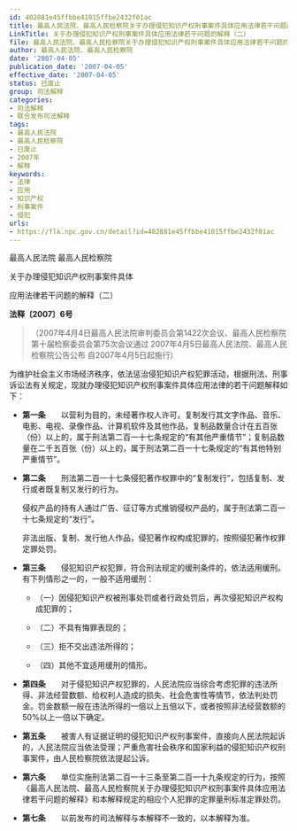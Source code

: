```yaml
---
id: 402881e45ffbbe41015ffbe2432f01ac
title: 最高人民法院、最高人民检察院关于办理侵犯知识产权刑事案件具体应用法律若干问题的解释（二）
LinkTitle: 关于办理侵犯知识产权刑事案件具体应用法律若干问题的解释（二）
file: 最高人民法院、最高人民检察院关于办理侵犯知识产权刑事案件具体应用法律若干问题的解释（二）_20070405_402881e45ffbbe41015ffbe2432f01ac.docx
author: 最高人民法院、最高人民检察院
date: '2007-04-05'
publication_date: '2007-04-05'
effective_date: '2007-04-05'
status: 已废止
group: 司法解释
categories:
- 司法解释
- 联合发布司法解释
tags:
- 最高人民法院
- 最高人民检察院
- 已废止
- 2007年
- 解释
keywords:
- 法律
- 应用
- 知识产权
- 刑事案件
- 侵犯
urls:
- https://flk.npc.gov.cn/detail?id=402881e45ffbbe41015ffbe2432f01ac
---
```


最高人民法院 最高人民检察院

关于办理侵犯知识产权刑事案件具体

应用法律若干问题的解释（二）

**法释〔2007〕6号**

> （2007年4月4日最高人民法院审判委员会第1422次会议、最高人民检察院第十届检察委员会第75次会议通过 2007年4月5日最高人民法院、最高人民检察院公告公布 自2007年4月5日起施行）

为维护社会主义市场经济秩序，依法惩治侵犯知识产权犯罪活动，根据刑法、刑事诉讼法有关规定，现就办理侵犯知识产权刑事案件具体应用法律的若干问题解释如下：

- **第一条**　　以营利为目的，未经著作权人许可，复制发行其文字作品、音乐、电影、电视、录像作品、计算机软件及其他作品，复制品数量合计在五百张（份）以上的，属于刑法第二百一十七条规定的“有其他严重情节”；复制品数量在二千五百张（份）以上的，属于刑法第二百一十七条规定的“有其他特别严重情节”。

- **第二条**　　刑法第二百一十七条侵犯著作权罪中的“复制发行”，包括复制、发行或者既复制又发行的行为。

  侵权产品的持有人通过广告、征订等方式推销侵权产品的，属于刑法第二百一十七条规定的“发行”。

  非法出版、复制、发行他人作品，侵犯著作权构成犯罪的，按照侵犯著作权罪定罪处罚。

- **第三条**　　侵犯知识产权犯罪，符合刑法规定的缓刑条件的，依法适用缓刑。有下列情形之一的，一般不适用缓刑：

  - （一）因侵犯知识产权被刑事处罚或者行政处罚后，再次侵犯知识产权构成犯罪的；

  - （二）不具有悔罪表现的；

  - （三）拒不交出违法所得的；

  - （四）其他不宜适用缓刑的情形。

- **第四条**　　对于侵犯知识产权犯罪的，人民法院应当综合考虑犯罪的违法所得、非法经营数额、给权利人造成的损失、社会危害性等情节，依法判处罚金。罚金数额一般在违法所得的一倍以上五倍以下，或者按照非法经营数额的50%以上一倍以下确定。

- **第五条**　　被害人有证据证明的侵犯知识产权刑事案件，直接向人民法院起诉的，人民法院应当依法受理；严重危害社会秩序和国家利益的侵犯知识产权刑事案件，由人民检察院依法提起公诉。

- **第六条**　　单位实施刑法第二百一十三条至第二百一十九条规定的行为，按照《最高人民法院、最高人民检察院关于办理侵犯知识产权刑事案件具体应用法律若干问题的解释》和本解释规定的相应个人犯罪的定罪量刑标准定罪处罚。

- **第七条**　　以前发布的司法解释与本解释不一致的，以本解释为准。
